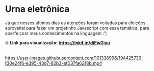 # Urna eletrônica

Já que nesses últimos dias as atenções foram voltadas para eleições.. 
aproveitei para fazer um projetinho Javascript com essa temática, para aperfeiçoar meus conhecimentos na linguagem :') <br>

🌐 <b>Link para visualização: https://lnkd.in/diEwGiyu</b> <br><br>







https://user-images.githubusercontent.com/101338996/194425730-f30e24f6-e395-43d7-82b3-ef037fa6218b.mp4

